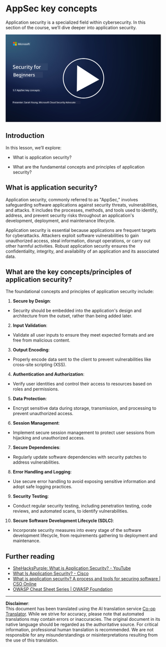 <!--
CO_OP_TRANSLATOR_METADATA:
{
  "original_hash": "e4b56bb23078d3ffb7ad407d280b0c36",
  "translation_date": "2025-09-04T00:30:03+00:00",
  "source_file": "5.1 AppSec key concepts.md",
  "language_code": "en"
}
-->
# AppSec key concepts

Application security is a specialized field within cybersecurity. In this section of the course, we’ll dive deeper into application security.

[![Watch the video](../../translated_images/5-1_placeholder.29d7c06237ea84d113c4d91a72ee86a08f73f60187f2a32828c28cfda4f0aeb5.en.png)](https://learn-video.azurefd.net/vod/player?id=d81dc210-ee8a-445a-aee0-aaf8a2b37af2)

## Introduction

In this lesson, we’ll explore:

- What is application security?

- What are the fundamental concepts and principles of application security?

## What is application security?

Application security, commonly referred to as "AppSec," involves safeguarding software applications against security threats, vulnerabilities, and attacks. It includes the processes, methods, and tools used to identify, address, and prevent security risks throughout an application's development, deployment, and maintenance lifecycle.

Application security is essential because applications are frequent targets for cyberattacks. Attackers exploit software vulnerabilities to gain unauthorized access, steal information, disrupt operations, or carry out other harmful activities. Robust application security ensures the confidentiality, integrity, and availability of an application and its associated data.

## What are the key concepts/principles of application security?

The foundational concepts and principles of application security include:

1. **Secure by Design**:

- Security should be embedded into the application's design and architecture from the outset, rather than being added later.

2. **Input Validation**:

- Validate all user inputs to ensure they meet expected formats and are free from malicious content.

3. **Output Encoding**:

- Properly encode data sent to the client to prevent vulnerabilities like cross-site scripting (XSS).

4. **Authentication and Authorization**:

- Verify user identities and control their access to resources based on roles and permissions.

5. **Data Protection**:

- Encrypt sensitive data during storage, transmission, and processing to prevent unauthorized access.

6. **Session Management**:

- Implement secure session management to protect user sessions from hijacking and unauthorized access.

7. **Secure Dependencies**:

- Regularly update software dependencies with security patches to address vulnerabilities.

8. **Error Handling and Logging**:

- Use secure error handling to avoid exposing sensitive information and adopt safe logging practices.

9. **Security Testing**:

- Conduct regular security testing, including penetration testing, code reviews, and automated scans, to identify vulnerabilities.

10. **Secure Software Development Lifecycle (SDLC)**:

- Incorporate security measures into every stage of the software development lifecycle, from requirements gathering to deployment and maintenance.

## Further reading

- [SheHacksPurple: What is Application Security? - YouTube](https://www.youtube.com/watch?v=eNmccQNzSSY)
- [What Is Application Security? - Cisco](https://www.cisco.com/c/en/us/solutions/security/application-first-security/what-is-application-security.html#~how-does-it-work)
- [What is application security? A process and tools for securing software | CSO Online](https://www.csoonline.com/article/566471/what-is-application-security-a-process-and-tools-for-securing-software.html)
- [OWASP Cheat Sheet Series | OWASP Foundation](https://owasp.org/www-project-cheat-sheets/)

---

**Disclaimer**:  
This document has been translated using the AI translation service [Co-op Translator](https://github.com/Azure/co-op-translator). While we strive for accuracy, please note that automated translations may contain errors or inaccuracies. The original document in its native language should be regarded as the authoritative source. For critical information, professional human translation is recommended. We are not responsible for any misunderstandings or misinterpretations resulting from the use of this translation.